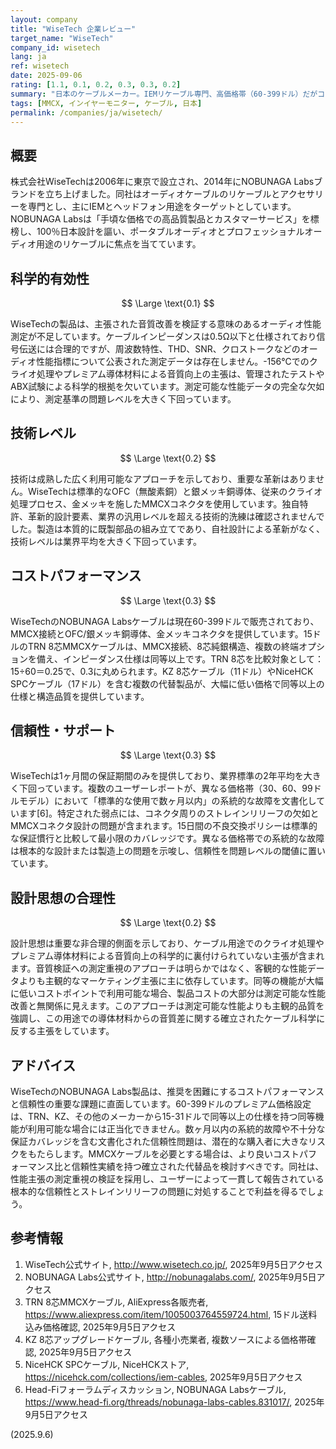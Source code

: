 ```yaml
---
layout: company
title: "WiseTech 企業レビュー"
target_name: "WiseTech"
company_id: wisetech
lang: ja
ref: wisetech
date: 2025-09-06
rating: [1.1, 0.1, 0.2, 0.3, 0.3, 0.2]
summary: "日本のケーブルメーカー。IEMリケーブル専門、高価格帯（60-399ドル）だがコストパフォーマンスと信頼性に課題"
tags: [MMCX, インイヤーモニター, ケーブル, 日本]
permalink: /companies/ja/wisetech/
---
```

## 概要

株式会社WiseTechは2006年に東京で設立され、2014年にNOBUNAGA Labsブランドを立ち上げました。同社はオーディオケーブルのリケーブルとアクセサリーを専門とし、主にIEMとヘッドフォン用途をターゲットとしています。NOBUNAGA Labsは「手頃な価格での高品質製品とカスタマーサービス」を標榜し、100％日本設計を謳い、ポータブルオーディオとプロフェッショナルオーディオ用途のリケーブルに焦点を当てています。

## 科学的有効性

$$ \Large \text{0.1} $$

WiseTechの製品は、主張された音質改善を検証する意味のあるオーディオ性能測定が不足しています。ケーブルインピーダンスは0.5Ω以下と仕様されており信号伝送には合理的ですが、周波数特性、THD、SNR、クロストークなどのオーディオ性能指標について公表された測定データは存在しません。-156℃でのクライオ処理やプレミアム導体材料による音質向上の主張は、管理されたテストやABX試験による科学的根拠を欠いています。測定可能な性能データの完全な欠如により、測定基準の問題レベルを大きく下回っています。

## 技術レベル

$$ \Large \text{0.2} $$

技術は成熟した広く利用可能なアプローチを示しており、重要な革新はありません。WiseTechは標準的なOFC（無酸素銅）と銀メッキ銅導体、従来のクライオ処理プロセス、金メッキを施したMMCXコネクタを使用しています。独自特許、革新的設計要素、業界の汎用レベルを超える技術的洗練は確認されませんでした。製造は本質的に既製部品の組み立てであり、自社設計による革新がなく、技術レベルは業界平均を大きく下回っています。

## コストパフォーマンス

$$ \Large \text{0.3} $$

WiseTechのNOBUNAGA Labsケーブルは現在60-399ドルで販売されており、MMCX接続とOFC/銀メッキ銅導体、金メッキコネクタを提供しています。15ドルのTRN 8芯MMCXケーブルは、MMCX接続、8芯純銀構造、複数の終端オプションを備え、インピーダンス仕様は同等以上です。TRN 8芯を比較対象として：15÷60＝0.25で、0.3に丸められます。KZ 8芯ケーブル（11ドル）やNiceHCK SPCケーブル（17ドル）を含む複数の代替製品が、大幅に低い価格で同等以上の仕様と構造品質を提供しています。

## 信頼性・サポート

$$ \Large \text{0.3} $$

WiseTechは1ヶ月間の保証期間のみを提供しており、業界標準の2年平均を大きく下回っています。複数のユーザーレポートが、異なる価格帯（30、60、99ドルモデル）において「標準的な使用で数ヶ月以内」の系統的な故障を文書化しています[6]。特定された弱点には、コネクタ周りのストレインリリーフの欠如とMMCXコネクタ設計の問題が含まれます。15日間の不良交換ポリシーは標準的な保証慣行と比較して最小限のカバレッジです。異なる価格帯での系統的な故障は根本的な設計または製造上の問題を示唆し、信頼性を問題レベルの閾値に置いています。

## 設計思想の合理性

$$ \Large \text{0.2} $$

設計思想は重要な非合理的側面を示しており、ケーブル用途でのクライオ処理やプレミアム導体材料による音質向上の科学的に裏付けられていない主張が含まれます。音質検証への測定重視のアプローチは明らかではなく、客観的な性能データよりも主観的なマーケティング主張に主に依存しています。同等の機能が大幅に低いコストポイントで利用可能な場合、製品コストの大部分は測定可能な性能改善と無関係に見えます。このアプローチは測定可能な性能よりも主観的品質を強調し、この用途での導体材料からの音質差に関する確立されたケーブル科学に反する主張をしています。

## アドバイス

WiseTechのNOBUNAGA Labs製品は、推奨を困難にするコストパフォーマンスと信頼性の重要な課題に直面しています。60-399ドルのプレミアム価格設定は、TRN、KZ、その他のメーカーから15-31ドルで同等以上の仕様を持つ同等機能が利用可能な場合には正当化できません。数ヶ月以内の系統的故障や不十分な保証カバレッジを含む文書化された信頼性問題は、潜在的な購入者に大きなリスクをもたらします。MMCXケーブルを必要とする場合は、より良いコストパフォーマンス比と信頼性実績を持つ確立された代替品を検討すべきです。同社は、性能主張の測定重視の検証を採用し、ユーザーによって一貫して報告されている根本的な信頼性とストレインリリーフの問題に対処することで利益を得るでしょう。

## 参考情報

1. WiseTech公式サイト, http://www.wisetech.co.jp/, 2025年9月5日アクセス
2. NOBUNAGA Labs公式サイト, http://nobunagalabs.com/, 2025年9月5日アクセス
3. TRN 8芯MMCXケーブル, AliExpress各販売者, https://www.aliexpress.com/item/1005003764559724.html, 15ドル送料込み価格確認, 2025年9月5日アクセス
4. KZ 8芯アップグレードケーブル, 各種小売業者, 複数ソースによる価格帯確認, 2025年9月5日アクセス
5. NiceHCK SPCケーブル, NiceHCKストア, https://nicehck.com/collections/iem-cables, 2025年9月5日アクセス
6. Head-Fiフォーラムディスカッション, NOBUNAGA Labsケーブル, https://www.head-fi.org/threads/nobunaga-labs-cables.831017/, 2025年9月5日アクセス

(2025.9.6)